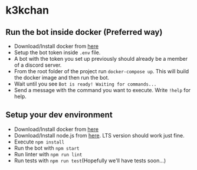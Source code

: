 # k3kchan

## Run the bot inside docker (Preferred way)

- Download/Install docker from [here](https://www.docker.com/products/docker-desktop)
- Setup the bot token inside `.env` file.
- A bot with the token you set up previously should already be a member of a discord server.
- From the root folder of the project run `docker-compose up`. This will build the docker image and then run the bot. 
- Wait until you see `Bot is ready! Waiting for commands...`
- Send a message with the command you want to execute. Write `!help` for help.

## Setup your dev environment

- Download/Install docker from [here](https://www.docker.com/products/docker-desktop)
- Download/Install node.js from [here](https://nodejs.org/en/). LTS version should work just fine.
- Execute `npm install`
- Run the bot with `npm start`
- Run linter with `npm run lint`
- Run tests with `npm run test`(Hopefully we'll have tests soon...)